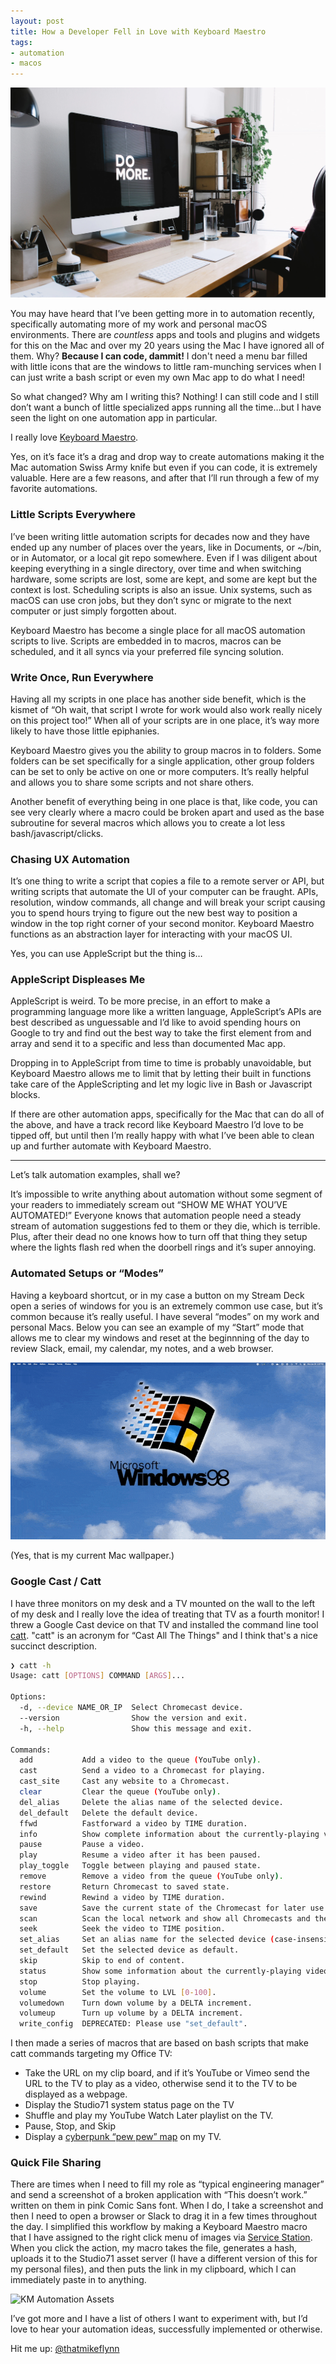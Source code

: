 ```yaml
---
layout: post
title: How a Developer Fell in Love with Keyboard Maestro
tags:
- automation
- macos
---
```


![Do More](/public/images/2022/do_more_imac.png)

You may have heard that I’ve been getting more in to automation recently, specifically automating more of my work and personal macOS environments. There are *countless* apps and tools and plugins and widgets for this on the Mac and over my 20 years using the Mac I have ignored all of them. Why? **Because I can code, dammit!** I don't need a menu bar filled with little icons that are the windows to little ram-munching services when I can just write a bash script or even my own Mac app to do what I need!

So what changed? Why am I writing this? Nothing! I can still code and I still don’t want a bunch of little specialized apps running all the time…but I have seen the light on one automation app in particular.

I really love [Keyboard Maestro](https://www.keyboardmaestro.com/main/).

Yes, on it’s face it’s a drag and drop way to create automations making it the Mac automation Swiss Army knife but even if you can code, it is extremely valuable. Here are a few reasons, and after that I’ll run through a few of my favorite automations.

### Little Scripts Everywhere

I’ve been writing little automation scripts for decades now and they have ended up any number of places over the years, like in Documents, or ~/bin, or in Automator, or a local git repo somewhere. Even if I was diligent about keeping everything in a single directory, over time and when switching hardware, some scripts are lost, some are kept, and some are kept but the context is lost. Scheduling scripts is also an issue. Unix systems, such as macOS can use cron jobs, but they don’t sync or migrate to the next computer or just simply forgotten about.

Keyboard Maestro has become a single place for all macOS automation scripts to live. Scripts are embedded in to macros, macros can be scheduled, and it all syncs via your preferred file syncing solution.

### Write Once, Run Everywhere

Having all my scripts in one place has another side benefit, which is the kismet of “Oh wait, that script I wrote for work would also work really nicely on this project too!” When all of your scripts are in one place, it’s way more likely to have those little epiphanies.

Keyboard Maestro gives you the ability to group macros in to folders. Some folders can be set specifically for a single application, other group folders can be set to only be active on one or more computers. It’s really helpful and allows you to share some scripts and not share others.

Another benefit of everything being in one place is that, like code, you can see very clearly where a macro could be broken apart and used as the base subroutine for several macros which allows you to create a lot less bash/javascript/clicks.

### Chasing UX Automation

It’s one thing to write a script that copies a file to a remote server or API, but writing scripts that automate the UI of your computer can be fraught. APIs, resolution, window commands, all change and will break your script causing you to spend hours trying to figure out the new best way to position a window in the top right corner of your second monitor. Keyboard Maestro functions as an abstraction layer for interacting with your macOS UI.

Yes, you can use AppleScript but the thing is…

### AppleScript Displeases Me

AppleScript is weird. To be more precise, in an effort to make a programming language more like a written language, AppleScript’s APIs are best described as unguessable and I’d like to avoid spending hours on Google to try and find out the best way to take the first element from and array and send it to a specific and less than documented Mac app.

Dropping in to AppleScript from time to time is probably unavoidable, but Keyboard Maestro allows me to limit that by letting their built in functions take care of the AppleScripting and let my logic live in Bash or Javascript blocks.

If there are other automation apps, specifically for the Mac that can do all of the above, and have a track record like Keyboard Maestro I’d love to be tipped off, but until then I’m really happy with what I’ve been able to clean up and further automate with Keyboard Maestro.

----

Let’s talk automation examples, shall we?

It’s impossible to write anything about automation without some segment of your readers to immediately scream out “SHOW ME WHAT YOU’VE AUTOMATED!” Everyone knows that automation people need a steady stream of automation suggestions fed to them or they die, which is terrible. Plus, after their dead no one knows how to turn off that thing they setup where the lights flash red when the doorbell rings and it’s super annoying.

### Automated Setups or “Modes”

Having a keyboard shortcut, or in my case a button on my Stream Deck open a series of windows for you is an extremely common use case, but it’s common because it’s really useful. I have several “modes” on my work and personal Macs. Below you can see an example of my “Start” mode that allows me to clear my windows and reset at the beginnning of the day to review Slack, email, my calendar, my notes, and a web browser.

![KM Automation Start](/public/images/2022/km_automation_start.gif)

(Yes, that is my current Mac wallpaper.)

### Google Cast / Catt

I have three monitors on my desk and a TV mounted on the wall to the left of my desk and I really love the idea of treating that TV as a fourth monitor! I threw a Google Cast device on that TV and installed the command line tool [catt](https://github.com/skorokithakis/catt). "catt" is an acronym for “Cast All The Things" and I think that's a nice succinct description.

```Bash
❯ catt -h
Usage: catt [OPTIONS] COMMAND [ARGS]...

Options:
  -d, --device NAME_OR_IP  Select Chromecast device.
  --version                Show the version and exit.
  -h, --help               Show this message and exit.

Commands:
  add           Add a video to the queue (YouTube only).
  cast          Send a video to a Chromecast for playing.
  cast_site     Cast any website to a Chromecast.
  clear         Clear the queue (YouTube only).
  del_alias     Delete the alias name of the selected device.
  del_default   Delete the default device.
  ffwd          Fastforward a video by TIME duration.
  info          Show complete information about the currently-playing video.
  pause         Pause a video.
  play          Resume a video after it has been paused.
  play_toggle   Toggle between playing and paused state.
  remove        Remove a video from the queue (YouTube only).
  restore       Return Chromecast to saved state.
  rewind        Rewind a video by TIME duration.
  save          Save the current state of the Chromecast for later use.
  scan          Scan the local network and show all Chromecasts and their IPs.
  seek          Seek the video to TIME position.
  set_alias     Set an alias name for the selected device (case-insensitive).
  set_default   Set the selected device as default.
  skip          Skip to end of content.
  status        Show some information about the currently-playing video.
  stop          Stop playing.
  volume        Set the volume to LVL [0-100].
  volumedown    Turn down volume by a DELTA increment.
  volumeup      Turn up volume by a DELTA increment.
  write_config  DEPRECATED: Please use "set_default".
```

I then made a series of macros that are based on bash scripts that make catt commands targeting my Office TV:

- Take the URL on my clip board, and if it’s YouTube or Vimeo send the URL to the TV to play as a video, otherwise send it to the TV to be displayed as a webpage.
- Display the Studio71 system status page on the TV
- Shuffle and play my YouTube Watch Later playlist on the TV.
- Pause, Stop, and Skip
- Display a [cyberpunk “pew pew” map](https://threatmap.checkpoint.com) on my TV.

### Quick File Sharing

There are times when I need to fill my role as “typical engineering manager” and send a screenshot of a broken application with “This doesn’t work.” written on them in pink Comic Sans font. When I do, I take a screenshot and then I need to open a browser or Slack to drag it in a few times throughout the day. I simplified this workflow by making a Keyboard Maestro macro that I have assigned to the right click menu of images via [Service Station](https://servicestation.menu). When you click the action, my macro takes the file, generates a hash, uploads it to the Studio71 asset server (I have a different version of this for my personal files), and then puts the link in my clipboard, which I can immediately paste in to anything.

![KM Automation Assets](/public/images/2022/km_automation_assets.gif)

I’ve got more and I have a list of others I want to experiment with, but I’d love to hear your automation ideas, successfully implemented or otherwise.

Hit me up: [@thatmikeflynn](https://twitter.com/thatmikeflynn)

